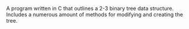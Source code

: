 A program written in C that outlines a 2-3 binary tree data structure. Includes a numerous amount of methods for modifying and creating the tree.
